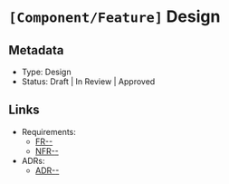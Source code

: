 # `[Component/Feature]` Design

## Metadata

- Type: Design
- Status: Draft | In Review | Approved
  <!-- Draft: Work in progress | In Review: Awaiting technical review | Approved: Ready for implementation -->

## Links

<!-- Internal project artifacts only. Replace or remove bullets as appropriate. -->

<!--lint disable remark-validate-links-->

- Requirements:
  - [FR-<id>-<name>](../requirements/FR-<id>-<name>.md)
  - [NFR-<id>-<name>](../requirements/NFR-<id>-<name>.md)
- ADRs:
  - [ADR-<id>-<title>](../adr/ADR-<id>-<title>.md)

<!--lint enable remark-validate-links-->

## Overview

`[One-paragraph summary of the problem, motivation, and expected outcome.]`

## Success Metrics

- [ ] `[Measurable product/engineering impact]`
- [ ] `[Performance target (e.g., <X ms, <Y MB)]`
- [ ] `[Reliability target (e.g., zero regressions)]`

## Background and Current State

- Context: `[Where this fits in Kopi; user workflows it affects]`
- Current behavior: `[What exists today; relevant modules/paths]`
- Pain points: `[Current issues/limitations]`
- Constraints: `[Time/tech/platform/compliance]`
- Related ADRs: `[/docs/adr/0xx-...md]`

## Requirements Summary (from requirements.md)

- Refer to `docs/templates/requirements.md` (or task-specific requirements document).
- List referenced requirement IDs only; avoid duplicating full text.

Referenced Functional Requirements

- FR-<id>, FR-<id>, FR-<id>

Referenced Non-Functional Requirements

- NFR-<id> (performance), NFR-<id> (security), NFR-<id> (compatibility), etc.

## Proposed Design

### High-Level Architecture

```text
[ASCII diagram of components and data flows]
```

### Components

- `[Modules/structs/functions and responsibilities]`

### Data Flow

- `[Sequence of operations from input to output]`

### Storage Layout and Paths (if applicable)

- JDKs: `~/.kopi/jdks/<vendor>-<version>/`
- Shims: `~/.kopi/shims/`
- Config: `~/.kopi/config.toml`
- Cache: `~/.kopi/cache/`

### CLI/API Design (if applicable)

Usage

```bash
kopi <command> `[options]`
```

Options

- `--flag`: `[Description]`
- `--option <value>`: `[Description]`

Examples

```bash
kopi <command> <example-1>
kopi <command> <example-2> --flag
```

Implementation Notes

- Use `clap` derive API for argument parsing with clear, English help messages.

### Data Models and Types

- `[Structs/enums/fields; serialization formats; version formats]`

### Error Handling

- Use `KopiError` variants with actionable, English messages.
- Integrate with `ErrorContext` for enriched output and correct exit codes.
- Exit codes: `[2 invalid input/config, 3 no local version, 4 JDK not installed, 13 permission, 20 network, 28 disk, 127 not found]`.

### Security Considerations

- `[HTTPS verification, checksum validation, unsafe path handling, permission checks]`

### Performance Considerations

- `[Hot paths; caching strategy; async/concurrency; I/O; progress indicators]`
- Reference perf workflows: `cargo perf`, `cargo bench`.

### Platform Considerations

#### Unix

- `[Paths/permissions/behavior; symlinks]`

#### Windows

- `[Registry/junctions; path separators; ACLs]`

#### Filesystem

- `[Case sensitivity; long paths; temp files]`

## ADR References

<!-- Map key design decisions to ADRs -->

| Design Decision             | ADR      | Status       |
| --------------------------- | -------- | ------------ |
| `[Error handling approach]` | ADR-004  | Accepted     |
| `[Caching strategy]`        | ADR-<id> | Proposed     |
| `[New decision needed]`     | TBD      | Draft needed |

## Alternatives Considered

1. Alternative A
   - Pros: `[List]`
   - Cons: `[List]`
2. Alternative B
   - Pros: `[List]`
   - Cons: `[List]`

Decision Rationale

- `[Why chosen approach; trade-offs]`. Link/update ADR as needed.

## Migration and Compatibility

- Backward/forward compatibility: `[Behavior changes, flags, formats]`
- Rollout plan: `[Phased enablement, feature flags]`
- Telemetry/Observability (if any): `[What to measure; where logged]`
- Deprecation plan: `[Old commands/flags removal timeline]`

## Testing Strategy

### Unit Tests

- Place tests next to code with `#[cfg(test)]`; cover happy paths and edge cases.

### Integration Tests

- Add scenarios under `tests/`; avoid mocks; exercise CLI/IO boundaries.
- Use alias `cargo it` for quick runs.

### External API Parsing (if applicable)

- Include at least one unit test with captured JSON (curl) as an inline string parsed with `serde`; assert key fields.

### Performance & Benchmarks (if applicable)

- `cargo perf` (feature `perf_tests`) and `cargo bench`; define thresholds and compare trends.

## Implementation Plan

- Milestones/Phases: `[Link to docs/tasks/T-<id>-<task>/plan.md or task plan]`
- Risks & Mitigations: `[Top risks with mitigation/validation/fallback]`

## Requirements Mapping

- Map requirements to design sections and tests for traceability.

| Requirement | Design Section             | Test(s) / Benchmark(s)      |
| ----------- | -------------------------- | --------------------------- |
| FR-001      | `[Section name]`           | `tests/[...], unit #[...]`  |
| FR-002      | `[Section name]`           | `tests/[...], it #[...]`    |
| NFR-010     | Performance Considerations | `bench: [...], perf #[...]` |

## Documentation Impact

- Update `docs/reference.md` for CLI/behavior changes.
- Update user docs in `../kopi-vm.github.io/` if user-facing.
- Add or update `/docs/adr/` entries for design decisions (rationale and alternatives).

## External References (optional)

<!-- External standards, specifications, articles, or documentation -->

- [External resource title](https://example.com) - Brief description

## Open Questions

- `[Question]` → `[Owner]` → `[Due/next step]`

## Appendix

### Diagrams

```text
[Additional diagrams]
```

### Examples

```bash
# End-to-end example flows
```

### Glossary

- Term: `[Definition]`

---

## Template Usage

For detailed instructions on using this template, see [Template Usage Instructions](README.md#design-template-designmd) in the templates README.
